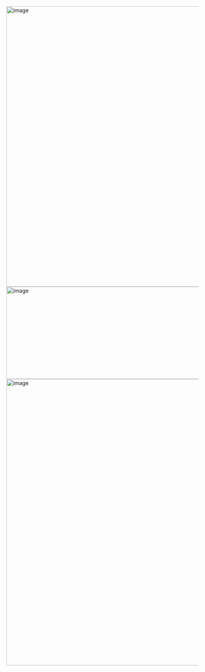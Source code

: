 
<img width="956" height="735" alt="image" src="https://github.com/user-attachments/assets/c29f5bcc-572a-4255-b8f7-3eaf1cc41d73" />
<img width="554" height="242" alt="image" src="https://github.com/user-attachments/assets/02007db8-9411-4c67-98d5-232fa04e08c3" />
<img width="785" height="751" alt="image" src="https://github.com/user-attachments/assets/368da717-c90f-4514-a1d6-8f00bc8885d5" />
